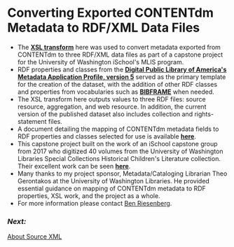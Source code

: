 # Converting Exported CONTENTdm Metadata to RDF/XML Data Files 
- The **[XSL transform](Cdm2RdfXml.xsl)** here was used to convert metadata exported from CONTENTdm to three RDF/XML data files as part of a capstone project for the University of Washington iSchool's MLIS program.  
- RDF properties and classes from the **[Digital Public Library of America's](https://dp.la/) [Metadata Application Profile, version 5](https://pro.dp.la/hubs/metadata-application-profile)** served as the primary template for the creation of the dataset, with the addition of other RDF classes and properties from vocabularies such as **[BIBFRAME](https://www.loc.gov/bibframe/)** when needed. 
- The XSL transform here outputs values to three RDF files: source resource, aggregation, and web resource. In addition, the current version of the published dataset also includes collection and rights-statement files. 
- A document detailing the mapping of CONTENTdm metadata fields to RDF properties and classes selected for use is available **[here](https://docs.google.com/spreadsheets/d/1Pax7Z1V5FjiuATyD0Cv1RY24w4TKs3s7oQmEwMSy8aA/edit?usp=sharing)**.
- This capstone project built on the work of an iSchool capstone group from 2017 who digitized 40 volumes from the University of Washington Libraries Special Collections Historical Children's Literature collection. Their excellent work can be seen **[here](http://viclit.omeka.net/)**.
- Many thanks to my project sponsor, Metadata/Cataloging Librarian Theo Gerontakos at the University of Washington Libraries. He provided essential guidance on mapping of CONTENTdm metadata to RDF properties, XSL work, and the project as a whole.
- For more information please contact [Ben Riesenberg](mailto:ries07@uw.edu).

### _Next:_
[About Source XML](SourceXML_Details.md)
